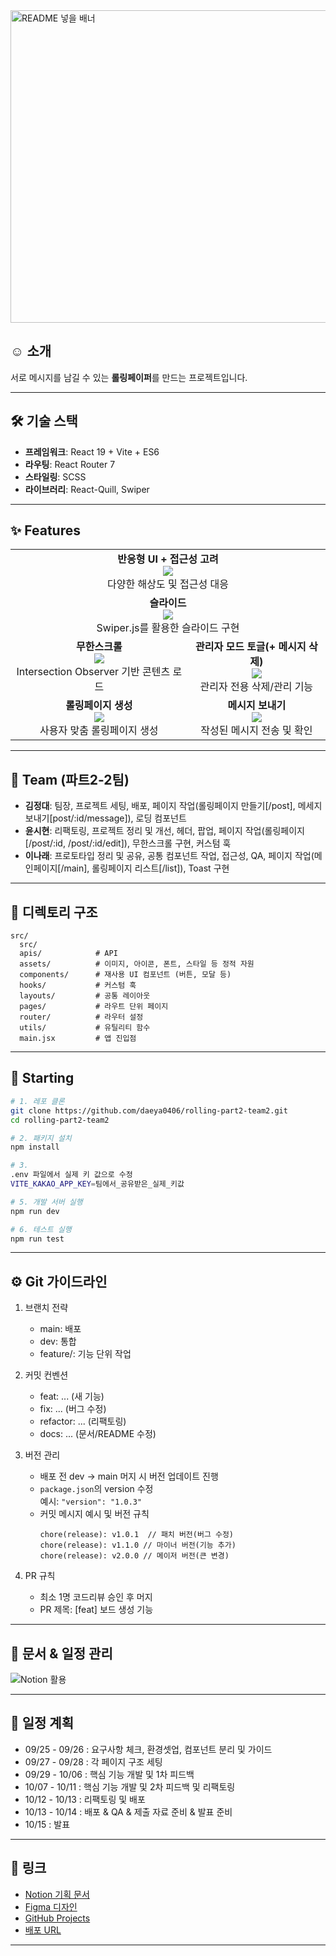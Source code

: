 <img width="1600" height="500" alt="README 넣을 배너" src="https://github.com/user-attachments/assets/98b0db77-9c09-479b-a544-5254234b36b3" />

## ☺️ 소개

서로 메시지를 남길 수 있는 **롤링페이퍼**를 만드는 프로젝트입니다.

---

## 🛠️ 기술 스택

- **프레임워크**: React 19 + Vite + ES6
- **라우팅**: React Router 7
- **스타일링**: SCSS
- **라이브러리**: React-Quill, Swiper

---

## ✨ Features

<table>
  <tr>
    <td align="center" colspan="2">
      <b>반응형 UI + 접근성 고려</b><br>
      <img src="https://github.com/user-attachments/assets/6a3c8373-5ce8-475c-9185-c836fa8ae606"><br>
      다양한 해상도 및 접근성 대응
    </td>
  </tr>
  <tr>
    <td align="center" colspan="2">
      <b>슬라이드</b><br>
      <img src="https://github.com/user-attachments/assets/e7d2f227-9a79-4cf5-b4fe-6dfe7570e29e"><br>
      Swiper.js를 활용한 슬라이드 구현
    </td>
  </tr>
  <tr>
    <td align="center">
      <b>무한스크롤</b><br>
      <img src="https://github.com/user-attachments/assets/866e38e9-dfd1-49ba-afdd-f4ababae105b"><br>
      Intersection Observer 기반 콘텐츠 로드
    </td>
    <td align="center">
      <b>관리자 모드 토글(+ 메시지 삭제)</b><br>
      <img src="https://github.com/user-attachments/assets/36ffb62f-5b5f-4ac2-9bf7-dbd9f6e8cf52"><br>
      관리자 전용 삭제/관리 기능
    </td>
  </tr>
  <tr>
    <td align="center">
      <b>롤링페이지 생성</b><br>
      <img src="https://github.com/user-attachments/assets/5818be76-8961-4b77-a399-f700f67f88c5"><br>
      사용자 맞춤 롤링페이지 생성
    </td>
    <td align="center">
      <b>메시지 보내기</b><br>
      <img src="https://github.com/user-attachments/assets/3e3db5ac-be47-4014-b961-50a47c945eb8"><br>
      작성된 메시지 전송 및 확인
    </td>
  </tr>
</table>

---

## 👥 Team (파트2-2팀)

- **김정대**: 팀장, 프로젝트 세팅, 배포, 페이지 작업(롤링페이지 만들기[/post], 메세지보내기[post/:id/message]), 로딩 컴포넌트
- **윤시현**: 리팩토링, 프로젝트 정리 및 개선, 헤더, 팝업, 페이지 작업(롤링페이지[/post/:id, /post/:id/edit]), 무한스크롤 구현, 커스텀 훅
- **이나래**: 프로토타입 정리 및 공유, 공통 컴포넌트 작업, 접근성, QA, 페이지 작업(메인페이지[/main], 롤링페이지 리스트[/list]), Toast 구현

---

## 📂 디렉토리 구조

```
src/
  src/
  apis/            # API
  assets/          # 이미지, 아이콘, 폰트, 스타일 등 정적 자원
  components/      # 재사용 UI 컴포넌트 (버튼, 모달 등)
  hooks/           # 커스텀 훅
  layouts/         # 공통 레이아웃
  pages/           # 라우트 단위 페이지
  router/          # 라우터 설정
  utils/           # 유틸리티 함수
  main.jsx         # 앱 진입점
```

---

## 🚩 Starting

```bash
# 1. 레포 클론
git clone https://github.com/daeya0406/rolling-part2-team2.git
cd rolling-part2-team2

# 2. 패키지 설치
npm install

# 3.
.env 파일에서 실제 키 값으로 수정
VITE_KAKAO_APP_KEY=팀에서_공유받은_실제_키값

# 5. 개발 서버 실행
npm run dev

# 6. 테스트 실행
npm run test
```

---

## ⚙️ Git 가이드라인

1.  브랜치 전략

    - main: 배포
    - dev: 통합
    - feature/<scope>: 기능 단위 작업

2.  커밋 컨벤션

    - feat: ... (새 기능)
    - fix: ... (버그 수정)
    - refactor: ... (리팩토링)
    - docs: ... (문서/README 수정)

3.  버전 관리

    - 배포 전 dev → main 머지 시 버전 업데이트 진행
    - `package.json`의 version 수정  
      예시: `"version": "1.0.3"`
    - 커밋 메시지 예시 및 버전 규칙
      ```
      chore(release): v1.0.1  // 패치 버전(버그 수정)
      chore(release): v1.1.0 // 마이너 버전(기능 추가)
      chore(release): v2.0.0 // 메이저 버전(큰 변경)
      ```

4.  PR 규칙

    - 최소 1명 코드리뷰 승인 후 머지
    - PR 제목: [feat] 보드 생성 기능

---

## 🧩 문서 & 일정 관리

![Notion 활용](https://github.com/user-attachments/assets/2e2e91a8-46bc-493e-85da-e452963cb214)

---

## 📅 일정 계획

- 09/25 - 09/26 : 요구사항 체크, 환경셋업, 컴포넌트 분리 및 가이드
- 09/27 - 09/28 : 각 페이지 구조 세팅
- 09/29 - 10/06 : 핵심 기능 개발 및 1차 피드백
- 10/07 - 10/11 : 핵심 기능 개발 및 2차 피드백 및 리팩토링
- 10/12 - 10/13 : 리팩토링 및 배포
- 10/13 - 10/14 : 배포 & QA & 제출 자료 준비 & 발표 준비
- 10/15 : 발표

---

## 🔗 링크

- [Notion 기획 문서](https://www.notion.so/27e1306908cc806a9c62c0c330d8a2de?v=27e1306908cc800fa717000c2b1b76d9)
- [Figma 디자인](https://www.figma.com/design/cbZ9PNKSFg4mS7Lf1roZlp/-AAA-%E1%84%85%E1%85%A9%E1%86%AF%E1%84%85%E1%85%B5%E1%86%BC?node-id=0-1&t=9ro8YozglWSgW6hw-1)
- [GitHub Projects](https://github.com/daeya0406/rolling-part2-team2)
- [배포 URL](https://rolling-19-2.vercel.app/)

---

